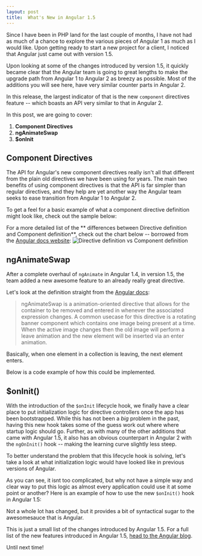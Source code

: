 ```yaml
---
layout: post
title:  What's New in Angular 1.5
---
```


Since I have been in PHP land for the last couple of months, I have not had as
much of a chance to explore the various pieces of Angular 1 as much as I would
like. Upon getting ready to start a new project for a client, I noticed that
Angular just came out with version 1.5.

Upon looking at some of the changes introduced by version 1.5, it quickly became
clear that the Angular team is going to great lengths to make the upgrade path
from Angular 1 to Angular 2 as breezy as possible. Most of the additions you
will see here, have very similar counter parts in Angular 2.

 In this release, the largest
indicator of that is the new `component` directives feature -- which boasts an
API very similar to that in Angular 2.

In this post, we are going to cover:

1. **Component Directives**
2. **ngAnimateSwap**
3. **$onInit**

## Component Directives

The API for Angular's new component directives really isn't all that different
from the plain old directives we have been using for years. The main two
benefits of using component directives is that the API is far simpler than
regular directives, and they help are yet another way the Angular team seeks to
ease transition from Angular 1 to Angular 2.

To get a feel for a basic example of what a component directive definition might look like, check
out the sample below:
<script src="https://gist.github.com/chief10/ae153a2b271f927e2b0c.js"></script>

For a more detailed list of the ** differences between Directive definition and
Component definition**, check out the chart below -- borrowed from the [Angular
docs website](https://docs.angularjs.org/guide/component):
![Directive definition vs Component definition](/img/posts/directive-component.png)


## ngAnimateSwap

After a complete overhaul of `ngAnimate` in Angular 1.4, in version 1.5, the
team added a new awesome feature to an already really great directive.

Let's look at the definition straight from the [Angular
docs](://code.angularjs.org/1.5.0-rc.0/docs/api/ngAnimate/directive/ngAnimateSwap):

> ngAnimateSwap is a animation-oriented directive that allows for the container to
> be removed and entered in whenever the associated expression changes. A common
> usecase for this directive is a rotating banner component which contains one
> image being present at a time. When the active image changes then the old image
> will perform a leave animation and the new element will be inserted via an enter
> animation.

Basically, when one element in a collection is leaving, the next element enters.

Below is a code example of how this could be implemented.
<script src="https://gist.github.com/chief10/35030721f0d79c0553bc.js"></script>
<script src="https://gist.github.com/chief10/2aefc0c120fc5b591ba5.js"></script>
<script src="https://gist.github.com/chief10/40e22a3bdd243eae3206.js"></script>


## $onInit()

With the introduction of the `$onInit` lifecycle hook, we finally have a clear
place to put initialization logic for directive controllers once the app has been
bootstrapped. While this has not been a *big* problem in the past, having this new
hook takes some of the guess work out where where startup logic should go.
Further, as with many of the other additions that came with Angular 1.5, it also
has an obvious counterpart in Angular 2 with the `ngOnInit()` hook 
-- making the learning curve slightly less steep.

To better understand the problem that this lifecycle hook is solving, let's take
a look at what initialization logic would have looked like in previous versions
of Angular.
<script src="https://gist.github.com/chief10/8f106856cb682243f3b5.js"></script>

As you can see, it isnt too complicated, but why not have a simple way and clear
way to put this logic as almost every application could use it at some point or
another? Here is an example of how to use the new `$onInit()` hook in Angular
1.5:
<script src="https://gist.github.com/chief10/48ff593381fa18342127.js"></script>

Not a whole lot has changed, but it provides a bit of syntactical sugar to the
awesomesauce that is Angular.

This is just a small list of the changes introduced by Angular 1.5. For a full list of the new features introduced in Angular 1.5, [head to the
Angular
blog](http://angularjs.blogspot.com/2016/02/angular-150-ennoblement-facilitation.html).

Until next time!
